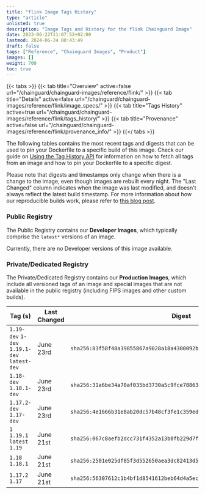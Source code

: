 ```yaml
---
title: "flink Image Tags History"
type: "article"
unlisted: true
description: "Image Tags and History for the flink Chainguard Image"
date: 2023-06-22T11:07:52+02:00
lastmod: 2024-06-24 00:43:49
draft: false
tags: ["Reference", "Chainguard Images", "Product"]
images: []
weight: 700
toc: true
---
```


{{< tabs >}}
{{< tab title="Overview" active=false url="/chainguard/chainguard-images/reference/flink/" >}}
{{< tab title="Details" active=false url="/chainguard/chainguard-images/reference/flink/image_specs/" >}}
{{< tab title="Tags History" active=true url="/chainguard/chainguard-images/reference/flink/tags_history/" >}}
{{< tab title="Provenance" active=false url="/chainguard/chainguard-images/reference/flink/provenance_info/" >}}
{{</ tabs >}}

The following tables contains the most recent tags and digests that can be used to pin your Dockerfile to a specific build of this image. Check our guide on [Using the Tag History API](/chainguard/chainguard-images/using-the-tag-history-api/) for information on how to fetch all tags from an image and how to pin your Dockerfile to a specific digest.

Please note that digests and timestamps only change when there is a change to the image, even though images are rebuilt every night. The "Last Changed" column indicates when the image was last modified, and doesn't always reflect the latest build timestamp. For more information about how our reproducible builds work, please refer to [this blog post](https://www.chainguard.dev/unchained/reproducing-chainguards-reproducible-image-builds).

### Public Registry
The Public Registry contains our **Developer Images**, which typically comprise the `latest*` versions of an image.

Currently, there are no Developer versions of this image available.

### Private/Dedicated Registry
The Private/Dedicated Registry contains our **Production Images**, which include all versioned tags of an image and special images that are not available in the public registry (including FIPS images and other custom builds).

| Tag (s)                                       | Last Changed | Digest                                                                    |
|-----------------------------------------------|--------------|---------------------------------------------------------------------------|
|  `1.19-dev` `1-dev` `1.19.1-dev` `latest-dev` | June 23rd    | `sha256:83f58f48a39855867a9028a18a4300092bec1e6ddf0f3029a17d7510548bde2b` |
|  `1.18-dev` `1.18.1-dev`                      | June 23rd    | `sha256:31a6be34a70af035bd3730a5c9fce78863c3c85a696a1711d5de9a3db44eb97b` |
|  `1.17.2-dev` `1.17-dev`                      | June 23rd    | `sha256:4e1666b31e8ab20dc57b48cf3fe1c359ed07f87de4089ca08bbe8cdc9a1fecfb` |
|  `1` `1.19.1` `latest` `1.19`                 | June 21st    | `sha256:067c8aefb2dcc731f4352a13b0fb229d7f0c2d00b10490278a6adc7e1b1ccb98` |
|  `1.18` `1.18.1`                              | June 21st    | `sha256:2501e025df85f3d552650aea3dc82413d5be8970bb946742f17fe078421e4f07` |
|  `1.17.2` `1.17`                              | June 21st    | `sha256:56307612c1b4bf1d8541612beb64d4a5ecd7c7ecbf3aef714f417aa571d7cad3` |

